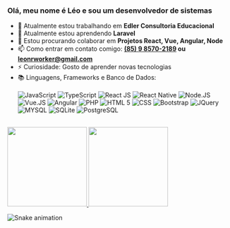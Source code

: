 ### Olá, meu nome é Léo e sou um desenvolvedor de sistemas

- 🔭 Atualmente estou trabalhando em **Edler Consultoria Educacional**
- 🌱 Atualmente estou aprendendo **Laravel**
- 👯 Estou procurando colaborar em **Projetos React, Vue, Angular, Node**
- 📫 Como entrar em contato comigo: **[(85) 9 8570-2189](https://wa.me/+5585985702189) ou [leonrworker@gmail.com](mailto:leonrworker@gmail.com)** 
- ⚡ Curiosidade: Gosto de aprender novas tecnologias
- 📚 Linguagens, Frameworks e Banco de Dados:<br><br>
  ![JavaScript](https://img.shields.io/badge/JavaScript-F7DF1E?style=for-the-badge&logo=javascript&logoColor=black)
  ![TypeScript](https://img.shields.io/badge/typescript-%23007ACC.svg?style=for-the-badge&logo=typescript&logoColor=white)
  ![React JS](https://img.shields.io/badge/React-20232A?style=for-the-badge&logo=react&logoColor=61DAFB)
  ![React Native](https://img.shields.io/badge/React_Native-20232A?style=for-the-badge&logo=react&logoColor=61DAFB)
  ![Node.JS](https://img.shields.io/badge/Node.js-43853D?style=for-the-badge&logo=node.js&logoColor=white)
  ![Vue.JS](https://img.shields.io/badge/Vue.js-35495E?style=for-the-badge&logo=vue.js&logoColor=4FC08D)
  ![Angular](https://img.shields.io/badge/Angular-35495E?style=for-the-badge&logo=angular)
  ![PHP](https://img.shields.io/badge/PHP-777BB4?style=for-the-badge&logo=php&logoColor=white)
  ![HTML 5](https://img.shields.io/badge/HTML5-E34F26?style=for-the-badge&logo=html5&logoColor=white)
  ![CSS](https://img.shields.io/badge/CSS-239120?&style=for-the-badge&logo=css3&logoColor=white)
  ![Bootstrap](https://img.shields.io/badge/Bootstrap-563D7C?style=for-the-badge&logo=bootstrap&logoColor=white)
  ![JQuery](https://img.shields.io/badge/jQuery-0769AD?style=for-the-badge&logo=jquery&logoColor=white)
  ![MYSQL](https://img.shields.io/badge/MySQL-00000F?style=for-the-badge&logo=mysql&logoColor=white)
  ![SQLite](https://img.shields.io/badge/SQLite-07405E?style=for-the-badge&logo=sqlite&logoColor=white)
  ![PostgreSQL](https://img.shields.io/badge/PostgreSQL-316192?style=for-the-badge&logo=postgresql&logoColor=white)

##

<p align="between">
<a href="https://github.com/devworkle">
<img height="180em" src="https://github-readme-stats-eight-theta.vercel.app/api?username=devworkleo&show_icons=true&theme=algolia&include_all_commits=true&count_private=true"/>
<img height="180em" src="https://github-readme-stats-eight-theta.vercel.app/api/top-langs/?username=devworkleo&layout=compact&langs_count=8&theme=algolia"/>
</a>
<p align="center">

![Snake animation](https://github.com/devworkleo/devworkleo/blob/output/github-contribution-grid-snake.svg)
